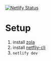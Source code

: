 [![Netlify Status](https://api.netlify.com/api/v1/badges/9b09d25a-278a-4a22-b11b-4dbbc810a301/deploy-status)](https://app.netlify.com/sites/dinoipsum/deploys)

Setup
===========
  1. install [zola](https://www.getzola.org/)
  2. install [netfliy-cli](https://www.netlify.com/products/dev/)
  3. `netlify dev`


